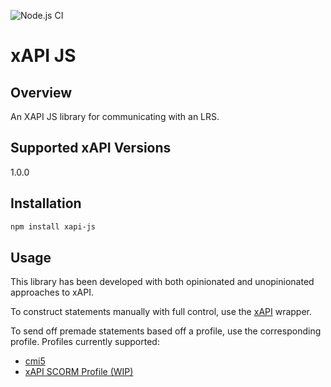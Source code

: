 ![Node.js CI](https://github.com/CookieCookson/xAPI-JS/workflows/Node.js%20CI/badge.svg)

# xAPI JS
## Overview
An XAPI JS library for communicating with an LRS.

## Supported xAPI Versions
1.0.0

## Installation
```bash
npm install xapi-js
```

## Usage
This library has been developed with both opinionated and unopinionated approaches to xAPI.

To construct statements manually with full control, use the [xAPI](/src/XAPI/README.md) wrapper.

To send off premade statements based off a profile, use the corresponding profile. Profiles currently supported:
- [cmi5](src/profiles/Cmi5/Cmi5.ts)
- [xAPI SCORM Profile (WIP)](/src/profiles/SCORMProfile/README.md)
